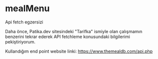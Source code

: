 # mealMenu
Api fetch egzersizi

Daha önce, Patika.dev sitesindeki "Tarifka" ismiyle olan çalışmamın benzerini tekrar ederek API fetchleme konusundaki bilgilerimi pekiştiriyorum.  

Kullandığım end point website  linki: https://www.themealdb.com/api.php

